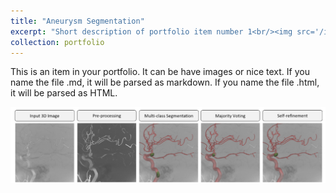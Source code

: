 ```yaml
---
title: "Aneurysm Segmentation"
excerpt: "Short description of portfolio item number 1<br/><img src='/images/image_lin2023high_1.png'>"
collection: portfolio
---
```


This is an item in your portfolio. It can be have images or nice text. If you name the file .md, it will be parsed as markdown. If you name the file .html, it will be parsed as HTML. 


![Editing a markdown file for a talk](/images/image_lin2023high_1.png)


